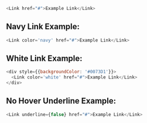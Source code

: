 ```js
<Link href="#">Example Link</Link>
```

## Navy Link Example:
```js
<Link color='navy' href="#">Example Link</Link>
```

## White Link Example:
```js
<div style={{backgroundColor: '#0073D1'}}>
  <Link color='white' href="#">Example Link</Link>
</div>
```

## No Hover Underline Example:

```js
<Link underline={false} href="#">Example Link</Link>
```
